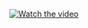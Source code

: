 
[![Watch the video](https://img.youtube.com/vi/R1NxMbu81iU/maxresdefault.jpg)](https://www.youtube.com/watch?v=R1NxMbu81iU)
